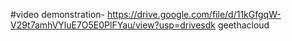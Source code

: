 #video demonstration- https://drive.google.com/file/d/11kGfgqW-V29t7amhVYluE7O5E0PlFYau/view?usp=drivesdk
geethacloud
